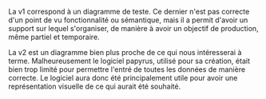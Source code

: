 La v1 correspond à un diagramme de teste.
Ce dernier n'est pas correcte d'un point de vu fonctionnalité ou sémantique,
mais il a permit d'avoir un support sur lequel s'organiser, de manière à avoir un objectif de production, même partiel et temporaire.

La v2 est un diagramme bien plus proche de ce qui nous intéresserai à terme.
Malheureusement le logiciel papyrus, utilisé pour sa création, était bien trop limité pour permettre l'entré de toutes les données de manière correcte.
Le logiciel aura donc été principalement utile pour avoir une représentation visuelle de ce qui aurait été souhaité.
